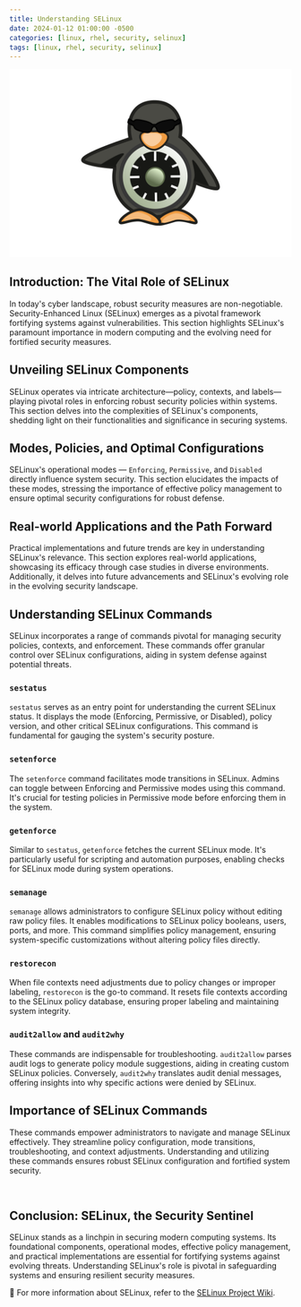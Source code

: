 ```yaml
---
title: Understanding SELinux
date: 2024-01-12 01:00:00 -0500
categories: [linux, rhel, security, selinux]
tags: [linux, rhel, security, selinux]
---
```


![Monitoring the aide.log File](/assets/img/posts/2024/understanding_selinux/understanding_selinux.png)


## Introduction: The Vital Role of SELinux

In today's cyber landscape, robust security measures are non-negotiable. Security-Enhanced Linux (SELinux) emerges as a pivotal framework fortifying systems against vulnerabilities. This section highlights SELinux's paramount importance in modern computing and the evolving need for fortified security measures.

## Unveiling SELinux Components

SELinux operates via intricate architecture—policy, contexts, and labels—playing pivotal roles in enforcing robust security policies within systems. This section delves into the complexities of SELinux's components, shedding light on their functionalities and significance in securing systems.

## Modes, Policies, and Optimal Configurations

SELinux's operational modes — `Enforcing`, `Permissive`, and `Disabled` directly influence system security. This section elucidates the impacts of these modes, stressing the importance of effective policy management to ensure optimal security configurations for robust defense.

## Real-world Applications and the Path Forward

Practical implementations and future trends are key in understanding SELinux's relevance. This section explores real-world applications, showcasing its efficacy through case studies in diverse environments. Additionally, it delves into future advancements and SELinux's evolving role in the evolving security landscape.


## Understanding SELinux Commands

SELinux incorporates a range of commands pivotal for managing security policies, contexts, and enforcement. These commands offer granular control over SELinux configurations, aiding in system defense against potential threats.

### `sestatus`

`sestatus` serves as an entry point for understanding the current SELinux status. It displays the mode (Enforcing, Permissive, or Disabled), policy version, and other critical SELinux configurations. This command is fundamental for gauging the system's security posture.

### `setenforce`

The `setenforce` command facilitates mode transitions in SELinux. Admins can toggle between Enforcing and Permissive modes using this command. It's crucial for testing policies in Permissive mode before enforcing them in the system.

### `getenforce`

Similar to `sestatus`, `getenforce` fetches the current SELinux mode. It's particularly useful for scripting and automation purposes, enabling checks for SELinux mode during system operations.

### `semanage`

`semanage` allows administrators to configure SELinux policy without editing raw policy files. It enables modifications to SELinux policy booleans, users, ports, and more. This command simplifies policy management, ensuring system-specific customizations without altering policy files directly.

### `restorecon`

When file contexts need adjustments due to policy changes or improper labeling, `restorecon` is the go-to command. It resets file contexts according to the SELinux policy database, ensuring proper labeling and maintaining system integrity.

### `audit2allow` and `audit2why`

These commands are indispensable for troubleshooting. `audit2allow` parses audit logs to generate policy module suggestions, aiding in creating custom SELinux policies. Conversely, `audit2why` translates audit denial messages, offering insights into why specific actions were denied by SELinux.

## Importance of SELinux Commands

These commands empower administrators to navigate and manage SELinux effectively. They streamline policy configuration, mode transitions, troubleshooting, and context adjustments. Understanding and utilizing these commands ensures robust SELinux configuration and fortified system security.

<br>

## Conclusion: SELinux, the Security Sentinel

SELinux stands as a linchpin in securing modern computing systems. Its foundational components, operational modes, effective policy management, and practical implementations are essential for fortifying systems against evolving threats. Understanding SELinux's role is pivotal in safeguarding systems and ensuring resilient security measures.

📝 For more information about SELinux, refer to the  [SELinux Project Wiki](https://selinuxproject.org/page/Main_Page).


